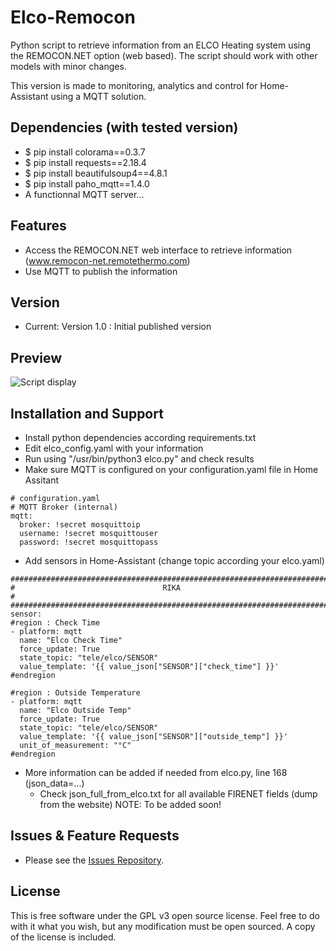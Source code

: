# Elco-Remocon
Python script to retrieve information from an ELCO Heating system using the REMOCON.NET option (web based).
The script should work with other models with minor changes.

This version is made to monitoring, analytics and control for Home-Assistant using a MQTT solution.

## Dependencies (with tested version)
* $ pip install colorama==0.3.7
* $ pip install requests==2.18.4
* $ pip install beautifulsoup4==4.8.1
* $ pip install paho_mqtt==1.4.0
* A functionnal MQTT server...

## Features

* Access the REMOCON.NET web interface to retrieve information (www.remocon-net.remotethermo.com)
* Use MQTT to publish the information

## Version
* Current: Version 1.0 : Initial published version

## Preview

![Script display](https://github.com/MoBOatGVA/Rika-Firenet/blob/master/elco_display.png)

## Installation and Support

* Install python dependencies according requirements.txt
* Edit elco_config.yaml with your information
* Run using "/usr/bin/python3 elco.py" and check results
* Make sure MQTT is configured on your configuration.yaml file in Home Assitant
```
# configuration.yaml
# MQTT Broker (internal)
mqtt:
  broker: !secret mosquittoip
  username: !secret mosquittouser
  password: !secret mosquittopass
```
* Add sensors in Home-Assistant (change topic according your elco.yaml)
```
#########################################################################
#                                 RIKA                                  #
#########################################################################
sensor:
#region : Check Time
- platform: mqtt
  name: "Elco Check Time"
  force_update: True
  state_topic: "tele/elco/SENSOR"
  value_template: '{{ value_json["SENSOR"]["check_time"] }}'
#endregion

#region : Outside Temperature
- platform: mqtt
  name: "Elco Outside Temp"
  force_update: True
  state_topic: "tele/elco/SENSOR"
  value_template: '{{ value_json["SENSOR"]["outside_temp"] }}'
  unit_of_measurement: "°C"
#endregion
```
* More information can be added if needed from elco.py, line 168 (json_data=...)
  - Check json_full_from_elco.txt for all available FIRENET fields (dump from the website) NOTE: To be added soon!

## Issues & Feature Requests

* Please see the [Issues Repository](https://github.com/MoBOatGVA/Elco-Remocom/issues).

## License

This is free software under the GPL v3 open source license. Feel free to do with it what you wish, but any modification must be open sourced. A copy of the license is included.
